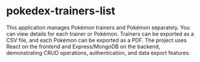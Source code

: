 # pokedex-trainers-list
This application manages Pokémon trainers and Pokémon separately. You can view details for each trainer or Pokémon. Trainers can be exported as a CSV file, and each Pokémon can be exported as a PDF. The project uses React on the frontend and Express/MongoDB on the backend, demonstrating CRUD operations, authentication, and data export features.
